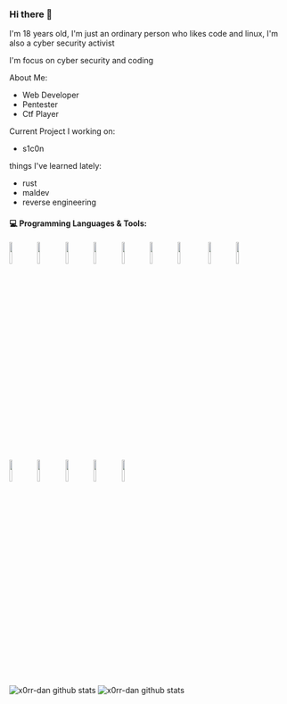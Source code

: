 ### Hi there 👋
I'm 18 years old, I'm just an ordinary person who likes code and linux, I'm also a cyber security activist

I'm focus on cyber security and coding

About Me:
- Web Developer
- Pentester
- Ctf Player

Current Project I working on:
- s1c0n

things I've learned lately:
- rust
- maldev
- reverse engineering

#### :computer: Programming Languages & Tools:
<code><img width="10%" src="https://www.vectorlogo.zone/logos/php/php-ar21.svg"></code><code><img width="10%" src="https://www.vectorlogo.zone/logos/python/python-ar21.svg"></code><code><img width="10%" src="https://www.vectorlogo.zone/logos/linux/linux-ar21.svg"></code><img width="10%" src="https://www.vectorlogo.zone/logos/archlinux/archlinux-ar21.svg"></code><code><img width="10%" src="https://www.vectorlogo.zone/logos/visualstudio_code/visualstudio_code-ar21.svg"></code><code><img width="10%" src="https://www.vectorlogo.zone/logos/gnu_bash/gnu_bash-ar21.svg"></code><code><img width="10%" src="https://www.vectorlogo.zone/logos/arduino/arduino-ar21.svg"></code>
<code><img width="10%" src="https://www.vectorlogo.zone/logos/getbootstrap/getbootstrap-ar21.svg"></code><code><img width="10%" src="https://www.vectorlogo.zone/logos/phpmyadmin/phpmyadmin-ar21.svg"></code><code><img width="10%" src="https://www.vectorlogo.zone/logos/mysql/mysql-ar21.svg"></code><code><img width="10%" src="https://www.vectorlogo.zone/logos/djangoproject/djangoproject-ar21.svg"></code><code><img width="10%" src="https://www.vectorlogo.zone/logos/w3_html5/w3_html5-ar21.svg"></code><code><img width="10%" src="https://www.vectorlogo.zone/logos/w3_css/w3_css-ar21.svg"></code><code><img width="10%" src="https://www.vectorlogo.zone/logos/rust-lang/rust-lang-ar21.svg"></code>

![x0rr-dan github stats](https://github-readme-stats.vercel.app/api?username=x0rr-dan&show_icons=true&theme=tokyonight)
![x0rr-dan github stats](https://github-readme-stats.vercel.app/api/top-langs/?username=x0rr-dan&show_icons=true&theme=tokyonight)

<!--
**x0rr-dan/x0rr-dan** is a ✨ _special_ ✨ repository because its `README.md` (this file) appears on your GitHub profile.

Here are some ideas to get you started:

- 🔭 I’m currently working on ...
- 🌱 I’m currently learning ...
- 👯 I’m looking to collaborate on ...
- 🤔 I’m looking for help with ...
- 💬 Ask me about ...
- 📫 How to reach me: ...
- 😄 Pronouns: ...
- ⚡ Fun fact: ...
-->
